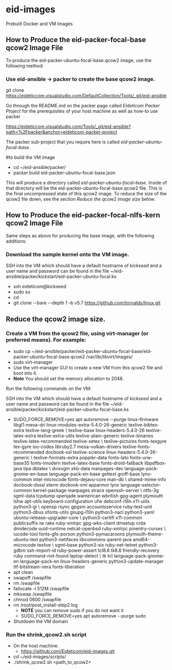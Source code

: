 # eid-images
Prebuilt Docker and VM Images

## How to Produce the eid-packer-focal-base qcow2 Image File

To produce the eid-packer-ubuntu-focal-base.qcow2 image, use the following method:
### Use eid-ansible -> packer to create the base qcow2 image.

git clone https://eideticcom.visualstudio.com/DefaultCollection/Tools/_git/eid-ansible

Go through the README.md on the packer page called *Eideticom Packer Project* for the prerequisites of your host machine as well as how-to use packer

https://eideticcom.visualstudio.com/Tools/_git/eid-ansible?path=%2Fpacker&anchor=eideticom-packer-project

The packer sub-project that you require here is called *eid-packer-ubuntu-focal-base*.

#to build the VM image
- cd ~/eid-ansible/packer/
- packer build eid-packer-ubuntu-focal-base.json

This will produce a directory called *eid-packer-ubuntu-focal-base*. Inside of that directory will be the eid-packer-ubuntu-focal-base.qcow2 file.
This is the final uncompressed state of this qcow2 image. To reduce the size of the qcow2 file down, see the section *Reduce the qcow2 image size* below.

## How to Produce the eid-packer-focal-nlfs-kern qcow2 Image File

Same steps as above for producing the base image, with the following additions:

### Download the sample kernel onto the VM image.
SSH into the VM which should have a default hostname of *kickseed* and a user name and password can be found in the file
~/eid-ansible/packer/kickstart/eid-packer-ubuntu-focal.ks

- ssh eideticom@kickseed
- sudo su
- cd
- git clone --bare --depth 1 -b v5.7 https://github.com/torvalds/linux.git

## Reduce the qcow2 image size. 

### Create a VM from the qcow2 file, using virt-manager (or preferred means). For example:
- sudo cp ~/eid-ansible/packer/eid-packer-ubuntu-focal-base/eid-packer-ubuntu-focal-base.qcow2 /var/lib/libvirt/images/
- sudo virt-manager
- Use the virt-manager GUI to create a new VM from this qcow2 file and boot into it. 
- **Note** You should set the memory allocation to 2048.

Run the following commands on the VM:

SSH into the VM which should have a default hostname of *kickseed* and a user name and password can be found in the file
~/eid-ansible/packer/kickstart/eid-packer-ubuntu-focal-base.ks

- SUDO_FORCE_REMOVE=yes apt autoremove --purge linux-firmware libgl1-mesa-dri linux-modules-extra-5.4.0-26-generic texlive-bibtex-extra texlive-lang-greek \\
texlive-base linux-headers-5.4.0-26 texlive-latex-extra texlive-extra-utils texlive-plain-generic texlive-binaries texlive-latex-recommended texlive-xetex \\
texlive-pictures fonts-texgyre tex-gyre iso-codes libruby2.7 mesa-vulkan-drivers texlive-fonts-recommended docbook-xsl texlive-science linux-headers-5.4.0-26-generic \\
texlive-formats-extra poppler-data fonts-lato fonts-urw-base35 fonts-lmodern texlive-latex-base fonts-droid-fallback libpdfbox-java tipa dblatex \\
dvisvgm xkb-data manpages-dev language-pack-gnome-en-base language-pack-en-base gettext groff-base lynx-common intel-microcode fonts-dejavu-core man-db \\
shared-mime-info docbook-dsssl xterm docbook-xml apparmor lynx language-selector-common kernel-package manpages strace openssh-server \\
ntfs-3g sgml-data tcpdump openjade wamerican wbritish gpg-agent plymouth lshw apt-utils keyboard-configuration ufw debconf-i18n x11-utils python3-gi \\
opensp rsync gpgsm accountsservice ruby-test-unit python3-dbus xfonts-utils gnupg-l10n python3-nacl python3-yaml ubuntu-release-upgrader-core \\
python3-certifi x11-common publicsuffix iw rake ruby-xmlrpc gpg-wks-client dmsetup crda dmidecode uuid-runtime netcat-openbsd ruby-xmlrpc pinentry-curses \\
iucode-tool fonts-gfs-porson python3-pymacaroons plymouth-theme-ubuntu-text python3-netifaces libcommons-parent-java amd64-microcode  texlive \\
sgml-base python3-six ruby-net-telnet python3-gdbm ssh-import-id ruby-power-assert tcl8.6 tk8.6 friendly-recovery ruby command-not-found laptop-detect \\
tk tcl language-pack-gnome-en language-pack-en linux-headers-generic python3-update-manager ttf-bitstream-vera fonts-liberation
- apt clean
- swapoff /swapfile
- rm /swapfile
- fallocate -l 512M /swapfile
- mkswap /swapfile
- chmod 0600 /swapfile
- rm /root/post_install-step2.log
    - **NOTE** you can remove sudo if you do not want it
    - SUDO_FORCE_REMOVE=yes apt autoremove --purge sudo
- Shutdown the VM domain

### Run the shrink_qcow2.sh script
- On the host machine:
    - https://github.com/Eideticom/eid-images.git
- cd ~/eid-images/scripts/
- ./shrink_qcow2.sh <path_to_qcow2>
